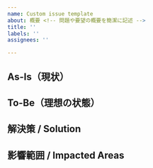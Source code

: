 ```yaml
---
name: Custom issue template
about: 概要 <!-- 問題や要望の概要を簡潔に記述 -->
title: ''
labels: ''
assignees: ''

---
```


## As-Is（現状）
<!-- 現在の状態や問題点を記述 -->

## To-Be（理想の状態）
<!-- 目指すべき状態を記述 -->

## 解決策 / Solution
<!-- 解決策を簡潔に記述 -->

## 影響範囲 / Impacted Areas
<!-- 影響がある部分を記述 -->
